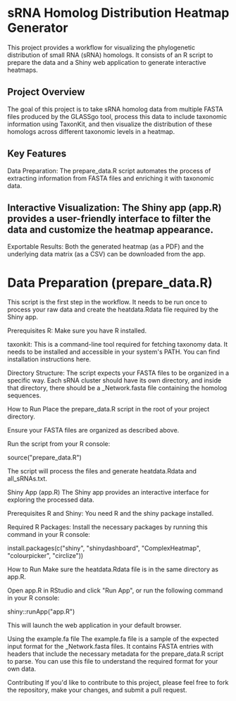 # sRNA Homolog Distribution Heatmap Generator
This project provides a workflow for visualizing the phylogenetic distribution of small RNA (sRNA) homologs. It consists of an R script to prepare the data and a Shiny web application to generate interactive heatmaps.

## Project Overview
The goal of this project is to take sRNA homolog data from multiple FASTA files produced by the GLASSgo tool, process this data to include taxonomic information using TaxonKit, and then visualize the distribution of these homologs across different taxonomic levels in a heatmap.

## Key Features
Data Preparation: The prepare_data.R script automates the process of extracting information from FASTA files and enriching it with taxonomic data.

## Interactive Visualization: The Shiny app (app.R) provides a user-friendly interface to filter the data and customize the heatmap appearance.
Exportable Results: Both the generated heatmap (as a PDF) and the underlying data matrix (as a CSV) can be downloaded from the app.


# Data Preparation (prepare_data.R)
This script is the first step in the workflow. It needs to be run once to process your raw data and create the heatdata.Rdata file required by the Shiny app.

Prerequisites
R: Make sure you have R installed.

taxonkit: This is a command-line tool required for fetching taxonomy data. It needs to be installed and accessible in your system's PATH. You can find installation instructions here.

Directory Structure: The script expects your FASTA files to be organized in a specific way. Each sRNA cluster should have its own directory, and inside that directory, there should be a _Network.fasta file containing the homolog sequences.

How to Run
Place the prepare_data.R script in the root of your project directory.

Ensure your FASTA files are organized as described above.

Run the script from your R console:

source("prepare_data.R")

The script will process the files and generate heatdata.Rdata and all_sRNAs.txt.

Shiny App (app.R)
The Shiny app provides an interactive interface for exploring the processed data.

Prerequisites
R and Shiny: You need R and the shiny package installed.

Required R Packages: Install the necessary packages by running this command in your R console:

install.packages(c("shiny", "shinydashboard", "ComplexHeatmap", "colourpicker", "circlize"))


How to Run
Make sure the heatdata.Rdata file is in the same directory as app.R.

Open app.R in RStudio and click "Run App", or run the following command in your R console:

shiny::runApp("app.R")

This will launch the web application in your default browser.

Using the example.fa file
The example.fa file is a sample of the expected input format for the _Network.fasta files. It contains FASTA entries with headers that include the necessary metadata for the prepare_data.R script to parse. You can use this file to understand the required format for your own data.

Contributing
If you'd like to contribute to this project, please feel free to fork the repository, make your changes, and submit a pull request.
